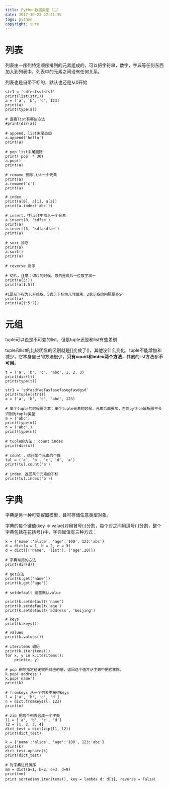 ```yaml
---
title: Python数据类型（二）
date: 2017-10-23 22:41:39
tags: python
copyright: ture
---
```


# 列表

列表由一序列特定顺序排列的元素组成的，可以把字符串，数字，字典等任何东西加入到列表中，列表中的元素之间没有任何关系。

列表也是自带下标的，默认也还是从0开始

<!--more-->

```
str1 = 'sdfesfssfsfsf'
print(list(str1))
a = ['a', 'b', 'c', 123]
print(a)
print(type(a))

# 查看list有哪些方法
#print(dir(a))

# append, list末尾追加
a.append('hello')
print(a)

# pop list末尾删除
print('pop' * 30)
a.pop()
print(a)

# remove 删除list一个元素
print(a)
a.remove('c')
print(a)

# index
print(a[0], a[1], a[2])
print(a.index('abc'))

# insert，往list中插入一个元素
a.insert(0, 'sdfse')
print(a)
a.insert(3, 'sdfasdfae')
print(a)

# sort 排序
print(a)
a.sort()
print(a)

# reverse 反序

# 切片，注意：切片的时候，取的是最后一位数字减一
print(a[3:])
print(a[1:5])

#1是从下标为几开始取，5表示下标为几时结束，2表示取的间隔是多少
print(a)
print(a[1:5:2])

```

# 元组

tuple可以说是不可变的list，但是tuple还是和list有些差别

tuple和list的比较明显的区别就是[]变成了()，其他没什么变化，tuple不能增加和减少，它本身自己的方法很少，**只有count和index两个方法**，其他的list方法都**不可用**。

```
t = ('a', 'b', 'c', 'abc', 1, 2, 3)
print(dir(t))
print(type(t))

```

```
str1 = 'sdfasdfaefasfasefasegfasdgsd'
print(tuple(str1))
a = ('a', 'b', 'c', 'abc', 123)

# 单个tuple的时候要注意：单个tuple元素的时候，元素后面要加，否则python解析器不会识别为tuple类型
m = ('abc')
print(type(m))
n = ('abc',)
print(type(n))
```


```
# tuple的方法： count index
print(dir(x))

# count ，统计某个元素的个数
tul = ('a', 'b', 'c', 'd', 'a')
print(tul.count('a')

# index，返回某个元素的下标
print(tul.index('b'))

```

# 字典

字典是另一种可变容器模型，且可存储任意类型对象。

字典的每个键值(key => value)对用冒号(:)分割，每个对之间用逗号(,)分割，整个字典包括在花括号{}中，字典赋值有三种方式：

```
k = {'name':'alice', 'age':'100', 123:'abc'}
d = dict(a = 1, b = 2, c = 3)
d = dict([('name', 'list'), ('age',20)])
```


```
# 字典常用的方法
print(dir(d))

# get方法
print(k,get('name'))
print(k,get('age'))

# setdefault 设置默认value

print(k.setdefault('name')
print(k.setdefault('age')
print(k.setdefault('address', 'beijing')

# keys
print(k.keys())

# values
print(k.values())

# iteritems 遍历
print(k.iteritems())
for x, y in k.iteritems():
    print(x, y)

# pop 删除指定给定键所对应的值，返回这个值并从字典中把它移除。
k.pop('address')
k.pop('name')
print(k)

```


```
# fromkeys 从一个列表中获得keys
l = ['a', 'b', 'c', 'd']
n = dict.fromkeys(l, 123)
print(n)

# zip 把两个列表合成一个字典
l1 = ['a', 'b', 'c', 'd']
l2 = [1, 2, 3, 4]
dict_test = dict(zip(l1, l2))
print(dict_test)

k = {'name':'alice', 'age':'100', 123:'abc'}
print(k)
dict_test.update(k)
print(dict_test)
```

```
# 对字典进行排序
mm = dict(a=1, b=2, c=3, d=9)
print(mm)
print sorted(mm.iteritems(), key = lambda d: d[1], reverse = False）

```